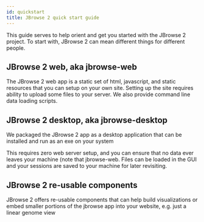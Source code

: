 ```yaml
---
id: quickstart
title: JBrowse 2 quick start guide
---
```


This guide serves to help orient and get you started with the JBrowse 2 project. To start with, JBrowse 2 can mean different things for different people.

## JBrowse 2 web, aka jbrowse-web

The JBrowse 2 web app is a static set of html, javascript, and static resources that you can setup on your own site. Setting up the site requires ability to upload some files to your server. We also provide command line data loading scripts.

## JBrowse 2 desktop, aka jbrowse-desktop

We packaged the JBrowse 2 app as a desktop application that can be installed and run as an exe on your system

This requires zero web server setup, and you can ensure that no data ever leaves your machine (note that jbrowse-web. Files can be loaded in the GUI and your sessions are saved to your machine for later revisiting.

## JBrowse 2 re-usable components

JBrowse 2 offers re-usable components that can help build visualizations or embed smaller portions of the jbrowse app into your website, e.g. just a linear genome view

